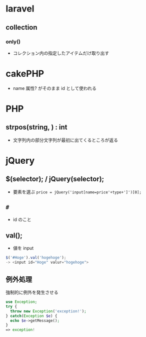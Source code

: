 # laravel
## collection
### only()
- コレクション内の指定したアイテムだけ取り出す

# cakePHP
- name 属性? がそのまま id として使われる

# PHP
## strpos(string, ) : int
- 文字列内の部分文字列が最初に出てくるところが返る

# jQuery
## $(selector); / jQuery(selector);
- 要素を選ぶ
`price = jQuery('input[name=price'+type+']')[0];`

## `#`
- id のこと

## val();
- 値を input
```js
$('#Hoge').val('hogehoge');
-> <input id="Hoge" valur="hogehoge">
```

## 例外処理
強制的に例外を発生させる
```php
use Exception;
try {
  throw new Exception('exception!');
} catch(Exception $e) {
  echo $e->getMessage();
}
=> exception!
```
